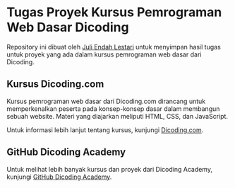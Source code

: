 # Tugas Proyek Kursus Pemrograman Web Dasar Dicoding

Repository ini dibuat oleh [Juli Endah Lestari](https://www.linkedin.com/in/jelstr23?utm_source=share&utm_campaign=share_via&utm_content=profile&utm_medium=android_app) untuk menyimpan hasil tugas untuk proyek yang ada dalam kursus pemrograman web dasar dari Dicoding.

## Kursus Dicoding.com

Kursus pemrograman web dasar dari Dicoding.com dirancang untuk memperkenalkan peserta pada konsep-konsep dasar dalam membangun sebuah website. Materi yang diajarkan meliputi HTML, CSS, dan JavaScript.

Untuk informasi lebih lanjut tentang kursus, kunjungi [Dicoding.com](https://www.dicoding.com/).

## GitHub Dicoding Academy

Untuk melihat lebih banyak kursus dan proyek dari Dicoding Academy, kunjungi [GitHub Dicoding Academy](https://github.com/dicodingacademy).
